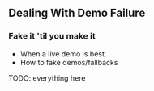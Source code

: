 ## Dealing With Demo Failure

### Fake it 'til you make it

* When a live demo is best
* How to fake demos/fallbacks

TODO: everything here
